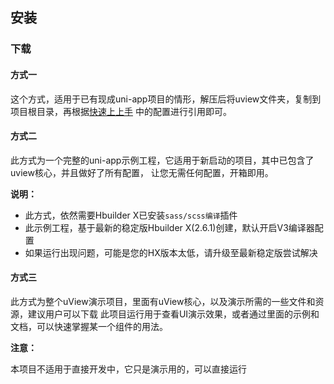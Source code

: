 ## 安装

### 下载

#### 方式一

这个方式，适用于已有现成uni-app项目的情形，解压后将uview文件夹，复制到项目根目录，再根据[快速上上手](/guide/quickstart.html)
中的配置进行引用即可。

<!-- [下载uView 1.0](http://www.uviewui.com/download/uView.1.0.zip) -->


#### 方式二

此方式为一个完整的uni-app示例工程，它适用于新启动的项目，其中已包含了uview核心，并且做好了所有配置，
让您无需任何配置，开箱即用。

<!-- [下载uView-demo](http://www.uviewui.com/download/uView-demo.zip) -->

**说明：**

- 此方式，依然需要Hbuilder X已安装`sass/scss编译`插件
- 此示例工程，基于最新的稳定版Hbuilder X(2.6.1)创建，默认开启V3编译器配置
- 如果运行出现问题，可能是您的HX版本太低，请升级至最新稳定版尝试解决


#### 方式三

此方式为整个uView演示项目，里面有uView核心，以及演示所需的一些文件和资源，建议用户可以下载
此项目运行用于查看UI演示效果，或者通过里面的示例和文档，可以快速掌握某一个组件的用法。

**注意：**

本项目不适用于直接开发中，它只是演示用的，可以直接运行
